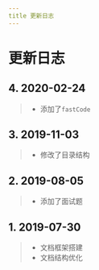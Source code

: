 ```yaml
---
title 更新日志
---
```

# 更新日志
## 4. 2020-02-24
>- 添加了`fastCode`

## 3. 2019-11-03
>- 修改了目录结构
>
## 2. 2019-08-05
>- 添加了面试题
>

## 1. 2019-07-30
>- 文档框架搭建
>- 文档结构优化
>
